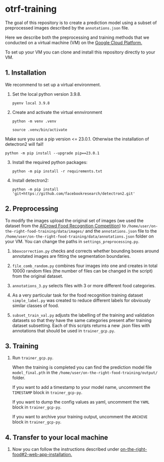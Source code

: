 # otrf-training

The goal of this repository is to create a prediction model using a subset of preprocessed images described by the `annotations.json` file.

Here we describe both the preprocessing and training methods that we conducted on a virtual machine (VM) on the [Google Cloud Platform.](https://cloud.google.com/compute/)

To set up your VM you can clone and install this repository directly to your VM.

## 1. Installation
We recommend to set up a virtual environment. 

1. Set the local python version 3.9.8.

    `pyenv local 3.9.8`

2. Create and activate the virtual ennvironment

    `python -m venv .venv`
    
    `source .venv/bin/activate`

Make sure you use a pip version <= 23.0.1. Otherwise the installation of detectron2 will fail!

`python -m pip install --upgrade pip==23.0.1`

3. Install the required python packages:

    `python -m pip install -r requirements.txt`

4. Install detectron2:

    `python -m pip install 'git+https://github.com/facebookresearch/detectron2.git'`

## 2. Preprocessing

To modify the images upload the original set of images (we used the dataset from the [AICrowd Food Recognition Competition](https://www.aicrowd.com/challenges/food-recognition-benchmark-2022)) to `/home/user/on-the-right-food-training/data/images/` and the `annotations.json` file to the `/home/user/on-the-right-food-training/data/annotations.json` folder on your VM. You can change the paths in `settings_preprocessing.py`.

1. `bboxcorrection.py` checks and corrects whether bounding boxes around annotated images are fitting the segmentation boundaries.

2. `file_comb_random.py` combines four images into one and creates in total 10000 random files (the number of files can be changed in the script) from the original dataset.

3. `annotations_3.py` selects files with 3 or more different food categories.

4. As a very particular task for the food recognition training dataset `simple_label.py` was created to reduce different labels for obviously similar classes of food.

5. `subset_train_val.py` adjusts the labelling of the training and validation datasets so that they have the same categories present after training dataset subsetting. Each of this scripts returns a new .json files with annotations that should be used in `trainer_gcp.py`.


## 3. Training

1. Run `trainer_gcp.py`.
    
    When the training is completed you can find the prediction model file `model_final.pth` in the `/home/user/on-the-right-food-training/output/` folder.

    If you want to add a timestamp to your model name, uncomment the `TIMESTAMP` block in `trainer_gcp-py`.

    If you want to dump the config values as yaml, uncomment the `YAML` block in `trainer_gcp-py`.

    If you want to archive your training output, uncomment the `ARCHIVE` block in `trainer_gcp-py`.


## 4. Transfer to your local machine

1. Now you can follow the instructions described under [on-the-right-food#2-web-app-installation.](https://github.com/rhiniodontypus/on-the-right-food#2-web-app-installation)


